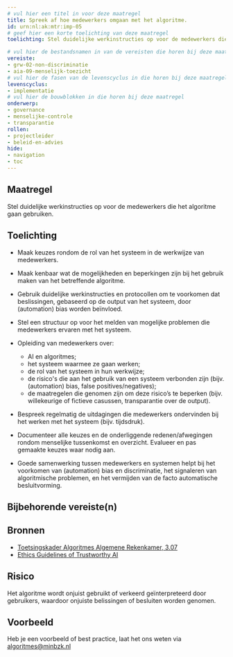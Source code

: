 ```yaml
---
# vul hier een titel in voor deze maatregel
title: Spreek af hoe medewerkers omgaan met het algoritme.
id: urn:nl:ak:mtr:imp-05
# geef hier een korte toelichting van deze maatregel
toelichting: Stel duidelijke werkinstructies op voor de medewerkers die het algoritme gaan gebruiken. 

# vul hier de bestandsnamen in van de vereisten die horen bij deze maatregel
vereiste:
- grw-02-non-discriminatie
- aia-09-menselijk-toezicht
# vul hier de fasen van de levenscyclus in die horen bij deze maatregel
levenscyclus: 
- implementatie
# vul hier de bouwblokken in die horen bij deze maatregel
onderwerp: 
- governance
- menselijke-controle
- transparantie
rollen:
- projectleider
- beleid-en-advies
hide:
- navigation
- toc
---
```


<!-- Let op! onderstaande regel met 'tags' niet weghalen! Deze maakt automatisch de knopjes op basis van de metadata  -->
<!-- tags -->

## Maatregel
Stel duidelijke werkinstructies op voor de medewerkers die het algoritme gaan gebruiken. 

## Toelichting
-	Maak keuzes rondom de rol van het systeem in de werkwijze van medewerkers.
-	Maak kenbaar wat de mogelijkheden en beperkingen zijn bij het gebruik maken van het betreffende algoritme.
-	Gebruik duidelijke werkinstructies en protocollen om te voorkomen dat beslissingen, gebaseerd op de output van het systeem, door (automation) bias worden beïnvloed.
-	Stel een structuur op voor het melden van mogelijke problemen die medewerkers ervaren met het systeem.
-	Opleiding van medewerkers over:

	-	AI en algoritmes;
	-	het systeem waarmee ze gaan werken;
	-	de rol van het systeem in hun werkwijze;
	-	de risico's die aan het gebruik van een systeem verbonden zijn (bijv. (automation) bias, false positives/negatives);
	-	de maatregelen die genomen zijn om deze risico’s te beperken (bijv. willekeurige of fictieve casussen, transparantie over de output).

-	Bespreek regelmatig de uitdagingen die medewerkers ondervinden bij het werken met het systeem (bijv. tijdsdruk).
-	Documenteer alle keuzes en de onderliggende redenen/afwegingen rondom menselijke tussenkomst en overzicht. Evalueer en pas gemaakte keuzes waar nodig aan.

- Goede samenwerking tussen medewerkers en systemen helpt bij het voorkomen van (automation) bias en discriminatie, het signaleren van algoritmische problemen, en het vermijden van de facto automatische besluitvorming.

## Bijbehorende vereiste(n)
<!-- Hier volgt een lijst met vereisten op basis van de in de metadata ingevulde vereiste -->

<!-- Let op! onderstaande regel met 'list_vereisten_on_maatregelen_page' niet weghalen! Deze maakt automatisch een lijst van bijbehorende verseisten op basis van de metadata  -->
<!-- list_vereisten_on_maatregelen_page -->

## Bronnen 
<!-- Vul hier de relevante bronnen in voor deze maatregel -->

- [Toetsingskader Algoritmes Algemene Rekenkamer, 3.07](https://www.rekenkamer.nl/onderwerpen/algoritmes/documenten/publicaties/2024/05/15/het-toetsingskader-aan-de-slag)
- [Ethics Guidelines of Trustworthy AI](https://op.europa.eu/en/publication-detail/-/publication/d3988569-0434-11ea-8c1f-01aa75ed71a1)

## Risico 
<!-- vul hier het specifieke risico in dat kan worden gemitigeerd met behulp van deze maatregel -->

Het algoritme wordt onjuist gebruikt of verkeerd geïnterpreteerd door gebruikers, waardoor onjuiste belissingen of besluiten worden genomen. 

## Voorbeeld
<!-- Voeg hier een voorbeeld toe, door er bijvoorbeeld naar te verwijzen -->

Heb je een voorbeeld of best practice, laat het ons weten via [algoritmes@minbzk.nl](mailto:algoritmes@minbzk.nl)

